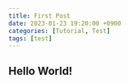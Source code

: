 ```yaml
---
title: First Post
date: 2023-01-23 19:20:00 +0900
categories: [Tutorial, Test]
tags: [test]
---
```


## Hello World!
